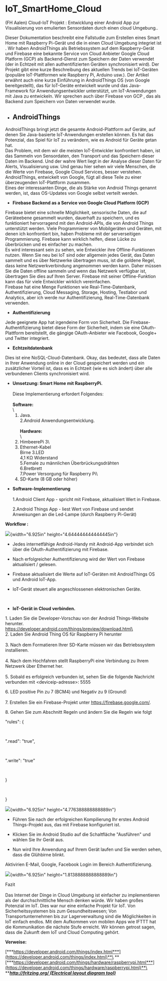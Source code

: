 # IoT_SmartHome_Cloud
(FH Aalen) Cloud-IoT Projekt : Entwicklung einer Android App zur Visualisierung von emulierten Sensordaten durch einen cloud Umgebung..

<span id="result_box" class="anchor"></span>Dieser Dokumentation
beschreibt eine Fallstudie zum Erstellen eines Smart Home mit Raspberry
Pi-Gerät und die in einen Cloud Umgebung integriet ist . Wir haben
AndroidThings als Betriebssystem auf dem Raspberry-Gerät und Firebase
eine bekannte Service von Cloud Anbieter Google Cloud Platform (GCP) als
Backend-Dienst zum Speichern der Daten verwendet (der in Echtzeit mit
allen authentifizierten Geräten synchronisiert wird). Der Projekt gibt
eine kurze Beschreibung des aktuellen Trends bei IoT-Geräten (populäre
IoT-Plattformen wie Raspberry Pi, Arduino usw.). Der Artikel erwähnt
auch eine kurze Einführung in AndroidThings OS (von Google
bereitgestellt), das für IoT-Geräte entwickelt wurde und das
Java-Framework für Anwendungsentwickler unterstützt, um IoT-Anwendungen
mit Java zu entwickeln. Wir sprechen auch über Firebase von GCP , das
als Backend zum Speichern von Daten verwendet wurde.

-   AndroidThings
    -------------

<span id="result_box1" class="anchor"></span>AndroidThings bringt jetzt
die gesamte Android-Plattform auf Geräte, auf denen Sie Java-basierte
IoT-Anwendungen erstellen können. Es hat das Potenzial, das Spiel für
IoT zu verändern, wie es Android für Geräte getan hat.\
Das Problem, mit dem wir die meisten IoT-Entwickler konfrontiert haben,
ist das Sammeln von Sensordaten, den Transport und das Speichern dieser
Daten im Backend. Und der wahre Wert liegt in der Analyse dieser Daten
für Alerts, Visualisierung usw. Und genau hier sehen wir viele Menschen,
die die Werte von Firebase, Google Cloud Services, besser verstehen.
AndroidThings, entwickelt von Google, fügt all diese Teile zu einer
überzeugenden IoT-Plattform zusammen.\
Eines der interessanten Dinge, die als Stärke von Android Things genannt
werden, ist, dass OS-Updates von Google selbst verteilt werden.

-   **Firebase Backend as a Service von Google Cloud Platform (GCP)**

<span id="result_box2" class="anchor"></span>Firebase bietet eine
schnelle Möglichkeit, sensorische Daten, die auf Geräteebene gesammelt
wurden, dauerhaft zu speichern, und es funktioniert hervorragend mit den
Android-APIs, die von Android Things unterstützt werden. Viele
Programmierer von Mobilgeräten und Geräten, mit denen ich konfrontiert
bin, haben Probleme mit der serverseitigen Programmierung. Firebase kann
wirklich helfen, diese Lücke zu überbrücken und es einfacher zu machen.\
Es wird interessant sein zu sehen, wie Entwickler ihre
Offline-Funktionen nutzen. Wenn Sie neu bei IoT sind oder allgemein
jedes Gerät, das Daten sammelt und es über Netzwerke übertragen muss,
ist die goldene Regel, dass keine Netzwerkverbindung angenommen werden
kann. Daher müssen Sie die Daten offline sammeln und wenn das Netzwerk
verfügbar ist, übertragen Sie dies auf Ihren Server. Firebase mit seiner
Offline-Funktion kann das für viele Entwickler wirklich vereinfachen.\
Firebase hat eine Menge Funktionen wie Real-Time-Datenbank,
Authentifizierung, Cloud Messaging, Storage, Hosting, Testlabor und
Analytics, aber ich werde nur Authentifizierung, Real-Time-Datenbank
verwenden.

-   **Authentifizierung**

<span id="result_box3" class="anchor"></span>Jede geeignete App hat
irgendeine Form von Sicherheit. Die Firebase-Authentifizierung bietet
diese Form der Sicherheit, indem sie eine OAuth-Plattform bereitstellt,
die gängige OAuth-Anbieter wie Facebook, Google+ und Twitter integriert.

-   <span id="result_box4" class="anchor"></span>**Echtzeitdatenbank**

<span id="result_box6" class="anchor"></span>Dies ist eine
NoSQL-Cloud-Datenbank. Okay, das bedeutet, dass alle Daten in Ihrer
Anwendung online in der Cloud gespeichert werden und ein zusätzlicher
Vorteil ist, dass es in Echtzeit (wie es sich ändert) über alle
verbundenen Clients synchronisiert wird.

-   <span id="result_box7" class="anchor"></span>**Umsetzung: Smart Home
    mit RaspberryPi.**\
    \
    Diese Implementierung erfordert Folgendes:\
    \
    **Software:**\
    \
    1. Java.\
    2.Android Anwendungsentwicklung.\
    \
    **Hardware:**\
    \
    1. HimbeerePi 3\
    2. Ethernet-Kabel\
    Birne 3.LED\
    4,1 KΩ Widerstand\
    5.Female zu männlichen Überbrückungsdrähten\
    6.Bretbrett\
    7.Power Versorgung für Raspberry Pi\
    8. SD-Karte (8 GB oder höher)

<!-- -->

-   <span id="result_box8"
    class="anchor"></span>**Software-Implementierung**\
    \
    1.Android Client App - spricht mit Firebase, aktualisiert Wert
    in Firebase.

    2.Android Things App - liest Wert von Firebase und sendet
    Anweisungen an die Led-Lampe (durch Raspberry Pi-Gerät)

**Workflow :**

![](media/image1.png){width="6.925in" height="4.644444444444445in"}

-   <span id="result_box9" class="anchor"></span>Jedes internetfähige
    Android-Handy mit Android-App verbindet sich über die
    OAuth-Authentifizierung mit Firebase.

-   Nach erfolgreicher Authentifizierung wird der Wert von Firebase
    aktualisiert / gelesen.

-   Firebase aktualisiert die Werte auf IoT-Geräten mit AndroidThings OS
    und Android IoT-App.

-   IoT-Gerät steuert alle angeschlossenen elektronischen Geräte.

        

<!-- -->

-   <span id="result_box10" class="anchor"></span>**IoT-Gerät in
    Cloud verbinden.**

<span id="result_box13" class="anchor"></span>1. Laden Sie die
Developer-Vorschau von der Android Things-Website herunter.\
https://developer.android.com/things/preview/download.html\
\
2. Laden Sie Android Thing OS für Raspberry Pi herunter\
\
3. Nach dem Formatieren Ihrer SD-Karte müssen wir das Betriebssystem
installieren.\
\
4. Nach dem Hochfahren stellt RaspberryPi eine Verbindung zu Ihrem
Netzwerk über Ethernet her.\
\
5. Sobald es erfolgreich verbunden ist, sehen Sie die folgende
Nachricht\
verbunden mit &lt;deviceip-adresse&gt;: 5555

6\. LED positive Pin zu 7 (BCM4) und Negativ zu 9 (Ground)\
\
7. Erstellen Sie ein Firebase-Projekt unter
https://firebase.google.com/.

8\. Gehen Sie zum Abschnitt Regeln und ändern Sie die Regeln wie folgt

"rules": {

 

".read": "true",

 

".write": "true"

 

}

 

}

![](media/image2.png){width="6.925in" height="4.776388888888889in"}

-   <span id="result_box14" class="anchor"></span> Führen Sie nach der
    erfolgreichen Kompilierung Ihr erstes Android Things-Projekt aus,
    das mit Firebase konfiguriert ist.

-   Klicken Sie im Android Studio auf die Schaltfläche "Ausführen" und
    wählen Sie Ihr Gerät aus.

-   Nun wird Ihre Anwendung auf Ihrem Gerät laufen und Sie werden sehen,
    dass die Glühbirne blinkt.

Aktivirien E-Mail, Google, Facebook Login im Bereich Authentifizierung.

![](media/image3.png){width="6.925in" height="1.8138888888888889in"}

<span id="result_box16" class="anchor"></span>Fazit\
\
Das Internet der Dinge in Cloud Umgebung ist einfacher zu implementieren
als der durchschnittliche Mensch denken würde. Wir haben großes
Potenzial im IoT. Dies war nur eine einfache Projekt für IoT. Von
Sicherheitssystemen bis zum Gesundheitswesen; Von Transportunternehmen
bis zur Lagerverwaltung sind die Möglichkeiten in IoT einfach endlos.
Mit dem Aufkommen von mobilen Apps wie IFTTT hat die Kommunikation die
nächste Stufe erreicht. Wir können getrost sagen, dass die Zukunft dem
IoT und Cloud Computing gehört.

<span id="result_box17" class="anchor"></span>**Verweise:**

[***https://developer.android.com/things/index.html***](https://developer.android.com/things/index.html)**\
**[***https://developer.android.com/things/hardware/raspberrypi.html***](https://developer.android.com/things/hardware/raspberrypi.html)**\
**[***http://fritzing.org/ (Electrical layout diagram
tool)***](http://fritzing.org/)
